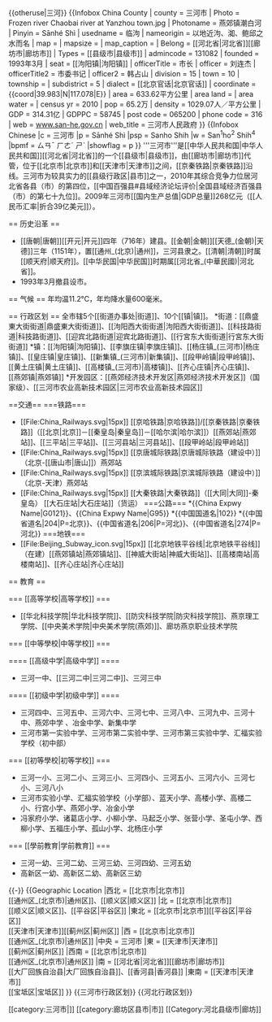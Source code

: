 {{otheruse|三河}}
{{Infobox China County
| county		= 三河市
| Photo			= Frozen river Chaobai river at Yanzhou town.jpg
| Photoname		= 燕郊镇潮白河
| Pinyin		= Sānhé Shì
| usedname		= 临泃
| nameorigin		= 以地近泃、洳、鲍邱之水而名
| map			= 
| mapsize		= 
| map_caption		= 
| Belong		= [[河北省|河北省]][[廊坊市|廊坊市]]
| Types			= [[县级市|县级市]]
| admincode		= 131082
| founded		= 1993年3月
| seat			= [[泃阳镇|泃阳镇]] 
| officerTitle		= 市长
| officer		= 刘连杰
| officerTitle2		= 市委书记
| officer2		= 韩占山
| division		= 15
| town			= 10
| township		= 
| subdistrict		= 5
| dialect		= [[北京官话|北京官话]]
| coordinate		= {{coord|39.983|N|117.078|E}}
| area			= 633.62平方公里
| area land		= 
| area water		= 
| census yr		= 2010
| pop			= 65.2万
| density		= 1029.07人／平方公里
| GDP			= 314.31亿
| GDPPC			= 58745
| post code		= 065200
| phone code	= 316
| web			= www.san-he.gov.cn
| web_title		= 三河市人民政府
}}
{{Infobox Chinese
|c = 三河市
  |p = Sānhé Shì
  |psp = Sanho Shih
        |w = San<sup>1</sup>ho<sup>2</sup> Shih<sup>4</sup>
|bpmf = ㄙㄢˉ ㄏㄜˊ ㄕˋ<!--注音符號-->
|showflag = p
}}
'''三河市'''是[[中华人民共和国|中华人民共和国]][[河北省|河北省]]的一个[[县级市|县级市]]，由[[廊坊市|廊坊市]]代管，位于[[北京市|北京市]]和[[天津市|天津市]]之间，[[京秦铁路|京秦铁路]]沿线。三河市为较具实力的[[县级行政区|县市]]之一，2010年其综合竞争力位居河北省各县（市）的第四位，[[中国百强县#县域经济论坛评价|全国县域经济百强县（市）的第七十九位]]。2009年三河市[[国内生产总值|GDP总量]]268亿元（[[人民币汇率|折合39亿美元]]）。

== 历史沿革 ==
* [[唐朝|唐朝]][[开元|开元]]四年（716年）建县。[[金朝|金朝]][[天德_(金朝)|天德]]三年（1151年），置[[通州_(北京)|通州]]，三河县隶之。[[清朝|清朝]]时属[[顺天府|顺天府]]。[[中华民国|中华民国]]时期属[[河北省_(中華民國)|河北省]]。
* 1993年3月撤县设市。

== 气候 ==
年均温11.2℃，年均降水量600毫米。

== 行政区划 ==
全市辖5个[[街道办事处|街道]]、10个[[镇|镇]]。
*街道：[[鼎盛東大街街道|鼎盛東大街街道]]、[[泃阳西大街街道|泃阳西大街街道]]、[[科技路街道|科技路街道]]、[[迎宾北路街道|迎宾北路街道]]、[[行宮东大街街道|行宮东大街街道]]
*镇：[[泃阳镇|泃阳镇]]、[[李旗庄镇|李旗庄镇]]、[[杨庄镇_(三河市)|杨庄镇]]、[[皇庄镇|皇庄镇]]、[[新集镇_(三河市)|新集镇]]、[[段甲岭镇|段甲岭镇]]、[[黄土庄镇|黄土庄镇]]、[[高楼镇_(三河市)|高楼镇]]、[[齐心庄镇|齐心庄镇]]、[[燕郊镇|燕郊镇]]
*开发园区：[[燕郊经济技术开发区|燕郊经济技术开发区]]（国家级）、[[三河市农业高新技术园区|三河市农业高新技术园区]]

==交通==
===铁路===
* [[File:China_Railways.svg|15px]] [[京哈铁路|京哈铁路]]/[[京秦铁路|京秦铁路]]（[[北京|北京]]－[[秦皇岛|秦皇岛]]－[[哈尔滨|哈尔滨]]）[[燕郊站|燕郊站]]、[[三平站|三平站]]、[[三河县站|三河县站]]、[[段甲岭站|段甲岭站]]
* [[File:China_Railways.svg|15px]] [[京唐城际铁路|京唐城际铁路（建设中）]]（北京-[[唐山市|唐山]]）燕郊站
* [[File:China_Railways.svg|15px]] [[京滨城际铁路|京滨城际铁路（建设中）]]（北京-天津）燕郊站
* [[File:China_Railways.svg|15px]] [[大秦铁路|大秦铁路]]（[[大同|大同]]-秦皇岛）  [[大石庄站|大石庄站]]（货运）
===公路===
*{{China Expwy Name|G0121}}、{{China Expwy Name|G95}}
*{{中国国道名|102}}
*{{中国省道名|204|P=北京}}、{{中国省道名|206|P=河北}}、{{中国省道名|274|P=河北}}
===地铁===
* [[File:Beijing_Subway_icon.svg|15px]] [[北京地铁平谷线|北京地铁平谷线]]（在建）[[燕郊镇站|燕郊镇站]]、[[神威大街站|神威大街站]]、[[高楼南站|高楼南站]]、[[齐心庄站|齐心庄站]]

== 教育 ==

=== [[高等学校|高等学校]] ===

* [[华北科技学院|华北科技学院]]、[[防灾科技学院|防灾科技学院]]、燕京理工学院、[[中央美术学院|中央美术学院(燕郊)]]、廊坊燕京职业技术学院

=== [[中等學校|中等学校]] ===

==== [[高级中学|高级中学]] ====

* 三河一中、[[三河二中|三河二中]]、三河三中

==== [[初级中学|初级中学]] ====

* 三河四中、三河五中、三河六中、三河七中、三河八中、三河九中、三河十中、燕郊中学 、冶金中学、新集中学
* 三河市第一实验中学、三河市第二实验中学、三河市第三实验中学、汇福实验学校（初中部）

=== [[初等學校|初等学校]] ===

* 三河一小、三河二小、三河三小、三河四小、三河五小、三河六小、三河七小、三河八小
* 三河市实验小学、汇福实验学校（小学部）、蓝天小学、高楼小学、高楼二小、行宫小学、燕郊小学、冶金小学
* 冯家府小学、诸葛店小学、小柳小学、马起乏小学、张营小学、圣屯小学、西柳小学、五福庄小学、孤山小学、北杨庄小学

=== [[學前教育|学前教育]] ===

* 三河一幼、三河二幼、三河三幼、三河四幼、三河五幼
* 高新区一幼、高新区二幼、高新区三幼

{{-}}
{{Geographic Location
|西北 = [[北京市|北京市]]<br />[[通州区_(北京市)|通州区]]、[[顺义区|顺义区]]
|北   = [[北京市|北京市]]<br />[[顺义区|顺义区]]、[[平谷区|平谷区]]
|東北 =  [[北京市|北京市]][[平谷区|平谷区]]<br /> [[天津市|天津市]][[蓟州区|蓟州区]]
|西   =  [[北京市|北京市]]<br />[[通州区_(北京市)|通州区]]
|中央 =  三河市
|東   = [[天津市|天津市]]<br />[[蓟州区|蓟州区]]
|西南 = [[北京市|北京市]]<br />[[通州区_(北京市)|通州区]]
|南   = [[河北省|河北省]][[廊坊市|廊坊市]]<br />[[大厂回族自治县|大厂回族自治县]]、[[香河县|香河县]]
|東南 = [[天津市|天津市]]<br />[[宝坻区|宝坻区]]
}}
{{三河市行政区划}}
{{河北行政区划}}

[[category:三河市|]]
[[category:廊坊区县市|市]]
[[Category:河北县级市|廊坊]]
